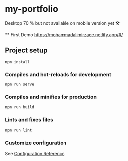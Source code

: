 # my-portfolio
Desktop 70 % but not available on mobile version yet 🛠 

** First Demo 
https://mohammadalimirzaee.netlify.app/#/
## Project setup
```
npm install
```

### Compiles and hot-reloads for development
```
npm run serve
```

### Compiles and minifies for production
```
npm run build
```

### Lints and fixes files
```
npm run lint
```

### Customize configuration
See [Configuration Reference](https://cli.vuejs.org/config/).
